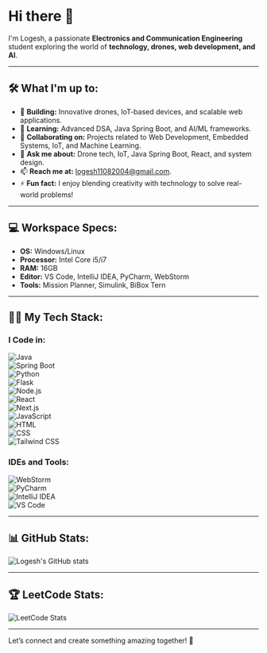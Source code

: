 # Hi there 👋  
I'm Logesh, a passionate **Electronics and Communication Engineering** student exploring the world of **technology, drones, web development, and AI**.  

---

## 🛠 What I'm up to:  
- 🔭 **Building:** Innovative drones, IoT-based devices, and scalable web applications.  
- 🌱 **Learning:** Advanced DSA, Java Spring Boot, and AI/ML frameworks.  
- 🤝 **Collaborating on:** Projects related to Web Development, Embedded Systems, IoT, and Machine Learning.  
- 💬 **Ask me about:** Drone tech, IoT, Java Spring Boot, React, and system design.  
- 📫 **Reach me at:** [logesh11082004@gmail.com](mailto:logesh11082004@gmail.com).  
- ⚡ **Fun fact:** I enjoy blending creativity with technology to solve real-world problems!  

---

## 💻 Workspace Specs:  
- **OS:** Windows/Linux  
- **Processor:** Intel Core i5/i7  
- **RAM:** 16GB  
- **Editor:** VS Code, IntelliJ IDEA, PyCharm, WebStorm  
- **Tools:** Mission Planner, Simulink, BiBox Tern  

---

## 🧑‍💻 My Tech Stack:  
### I Code in:  
![Java](https://img.shields.io/badge/-Java-000?style=flat&logo=java)  
![Spring Boot](https://img.shields.io/badge/-Spring%20Boot-000?style=flat&logo=springboot)  
![Python](https://img.shields.io/badge/-Python-000?style=flat&logo=python)  
![Flask](https://img.shields.io/badge/-Flask-000?style=flat&logo=flask)  
![Node.js](https://img.shields.io/badge/-Node.js-000?style=flat&logo=node.js)  
![React](https://img.shields.io/badge/-React-000?style=flat&logo=react)  
![Next.js](https://img.shields.io/badge/-Next.js-000?style=flat&logo=next.js)  
![JavaScript](https://img.shields.io/badge/-JavaScript-000?style=flat&logo=javascript)  
![HTML](https://img.shields.io/badge/-HTML-000?style=flat&logo=html5)  
![CSS](https://img.shields.io/badge/-CSS-000?style=flat&logo=css3)  
![Tailwind CSS](https://img.shields.io/badge/-Tailwind%20CSS-000?style=flat&logo=tailwind-css)  

### IDEs and Tools:  
![WebStorm](https://img.shields.io/badge/-WebStorm-000?style=flat&logo=webstorm)  
![PyCharm](https://img.shields.io/badge/-PyCharm-000?style=flat&logo=pycharm)  
![IntelliJ IDEA](https://img.shields.io/badge/-IntelliJ%20IDEA-000?style=flat&logo=intellij-idea)  
![VS Code](https://img.shields.io/badge/-VS%20Code-0078d7?style=flat&logo=visual-studio-code)  

---

## 📊 GitHub Stats:  
![Logesh's GitHub stats](https://github-readme-stats.vercel.app/api?username=logeshl89&show_icons=true&theme=dark)  

---

## 🏆 LeetCode Stats:  
![LeetCode Stats](https://leetcard.jacoblin.cool/logeshl89?theme=dark&font=Syne)  

---

Let’s connect and create something amazing together! 🚀  

